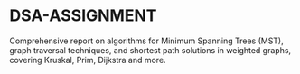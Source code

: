 # DSA-ASSIGNMENT
Comprehensive report on algorithms for Minimum Spanning Trees (MST), graph traversal techniques, and shortest path solutions in weighted graphs, covering Kruskal, Prim, Dijkstra and more.
